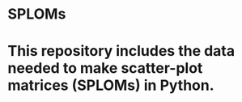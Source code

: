 # SPLOMs
# This repository includes the data needed to make scatter-plot matrices (SPLOMs) in Python.
